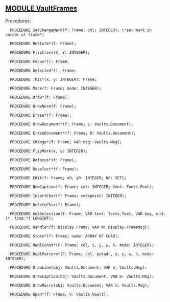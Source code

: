 
## [MODULE VaultFrames](https://github.com/io-core/Crypto/blob/main/VaultFrames.Mod)

Procedures:

```
  PROCEDURE SetChangeMark(f: Frame; col: INTEGER); (*set mark in corner of frame*)
```
```
  PROCEDURE Restore*(f: Frame);
```
```
  PROCEDURE FlipCross(X, Y: INTEGER);
```
```
  PROCEDURE Focus*(): Frame;
```
```
  PROCEDURE Selected*(): Frame;
```
```
  PROCEDURE This*(x, y: INTEGER): Frame;
```
```
  PROCEDURE Mark(f: Frame; mode: INTEGER);
```
```
  PROCEDURE Draw*(f: Frame);
```
```
  PROCEDURE DrawNorm(f: Frame);
```
```
  PROCEDURE Erase*(f: Frame);
```
```
  PROCEDURE DrawDocument*(f: Frame; L: Vaults.Document);
```
```
  PROCEDURE EraseDocument*(f: Frame; D: Vaults.Document);
```
```
  PROCEDURE Change*(f: Frame; VAR msg: Vaults.Msg);
```
```
  PROCEDURE FlipMark(x, y: INTEGER);
```
```
  PROCEDURE Defocus*(f: Frame);
```
```
  PROCEDURE Deselect*(f: Frame);
```
```
  PROCEDURE Edit(f: Frame; x0, y0: INTEGER; k0: SET);
```
```
  PROCEDURE NewCaption(f: Frame; col: INTEGER; font: Fonts.Font);
```
```
  PROCEDURE InsertChar(f: Frame; codepoint: INTEGER);
```
```
  PROCEDURE DeleteChar(f: Frame);
```
```
  PROCEDURE GetSelection(f: Frame; VAR text: Texts.Text; VAR beg, end: (*, time:*) LONGINT);
```
```
  PROCEDURE Handle*(f: Display.Frame; VAR m: Display.FrameMsg);
```
```
  PROCEDURE Store*(f: Frame; name: ARRAY OF CHAR);
```
```
  PROCEDURE ReplConst*(F: Frame; col, x, y, w, h, mode: INTEGER);
```
```
  PROCEDURE ReplPattern*(F: Frame; col, patadr, x, y, w, h, mode: INTEGER);
```
```
  PROCEDURE DrawLine(obj: Vaults.Document; VAR m: Vaults.Msg);
```
```
  PROCEDURE DrawCaption(obj: Vaults.Document; VAR m: Vaults.Msg);
```
```
  PROCEDURE DrawMacro(obj: Vaults.Document; VAR m: Vaults.Msg);
```
```
  PROCEDURE Open*(f: Frame; V: Vaults.Vault);
```
